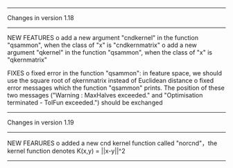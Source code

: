 *************************************************************************
Changes in version 1.18
*************************************************************************    
NEW FEATURES
    o add a new argument "cndkernel" in the function "qsammon", when the class of "x" is "cndkernmatrix" 
    o add a new argument "qkernel" in the function "qsammon", when the class of "x" is "qkernmatrix" 

FIXES
    o fixed error in the function "qsammon": in feature space, we should use the square root of qkernmatrix instead of Euclidean distance 
    o fixed error messages which the function "qsammon" prints. The position of these two messages ("Warning : MaxHalves exceeded." and "Optimisation terminated - TolFun exceeded.") should be exchanged
**********************************************************
Changes in version 1.19
**********************************************************
NEW FEARURES
     o added a new cnd kernel function called "norcnd"，the kernel function denotes K(x,y) = ||x-y||^2
**********************************************************





